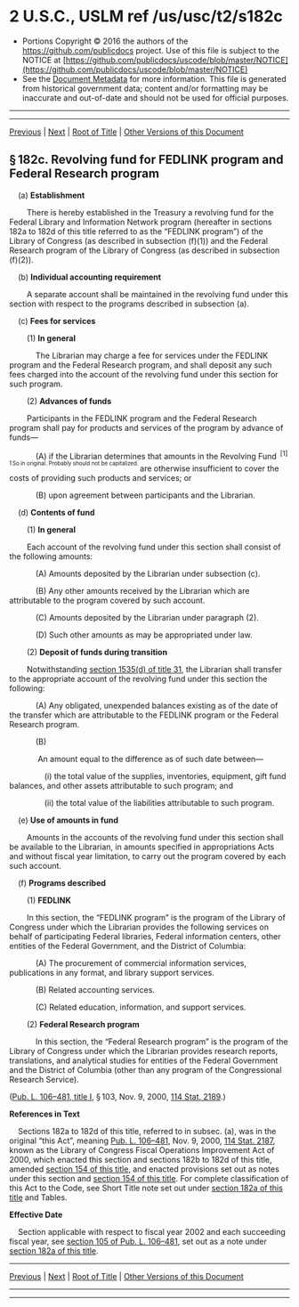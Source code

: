 ---
---

# 2 U.S.C., USLM ref /us/usc/t2/s182c

* Portions Copyright © 2016 the authors of the https://github.com/publicdocs project.
  Use of this file is subject to the NOTICE at [https://github.com/publicdocs/uscode/blob/master/NOTICE](https://github.com/publicdocs/uscode/blob/master/NOTICE)
* See the [Document Metadata](././../../../..//README.md) for more information.
  This file is generated from historical government data; content and/or formatting may be inaccurate and out-of-date and should not be used for official purposes.

----------
----------

[Previous](./../../../..//us/usc/t2/ch5/m__us_usc_t2_s182b.md) | [Next](./../../../..//us/usc/t2/ch5/m__us_usc_t2_s182d.md) | [Root of Title](./../../../../) | [Other Versions of this Document](https://publicdocs.github.io/go/links?ns=uslm&ref=%2Fus%2Fusc%2Ft2%2Fs182c)

## § 182c. Revolving fund for FEDLINK program and Federal Research program

    (a) __Establishment__ 

        There is hereby established in the Treasury a revolving fund for the Federal Library and Information Network program (hereafter in sections 182a to 182d of this title referred to as the “FEDLINK program”) of the Library of Congress (as described in subsection (f)(1)) and the Federal Research program of the Library of Congress (as described in subsection (f)(2)).

    (b) __Individual accounting requirement__ 

        A separate account shall be maintained in the revolving fund under this section with respect to the programs described in subsection (a).

    (c) __Fees for services__ 

        (1) __In general__ 

            The Librarian may charge a fee for services under the FEDLINK program and the Federal Research program, and shall deposit any such fees charged into the account of the revolving fund under this section for such program.

        (2) __Advances of funds__ 

        Participants in the FEDLINK program and the Federal Research program shall pay for products and services of the program by advance of funds—

            (A) if the Librarian determines that amounts in the Revolving Fund  <sup>\[1\]</sup>  <sup><sup> 1 So in original. Probably should not be capitalized. </sup></sup>  are otherwise insufficient to cover the costs of providing such products and services; or

            (B) upon agreement between participants and the Librarian.

    (d) __Contents of fund__ 

        (1) __In general__ 

        Each account of the revolving fund under this section shall consist of the following amounts:

            (A) Amounts deposited by the Librarian under subsection (c).

            (B) Any other amounts received by the Librarian which are attributable to the program covered by such account.

            (C) Amounts deposited by the Librarian under paragraph (2).

            (D) Such other amounts as may be appropriated under law.

        (2) __Deposit of funds during transition__ 

        Notwithstanding [section 1535(d) of title 31][/us/usc/t31/s1535/d], the Librarian shall transfer to the appropriate account of the revolving fund under this section the following:

            (A) Any obligated, unexpended balances existing as of the date of the transfer which are attributable to the FEDLINK program or the Federal Research program.

            (B)

             An amount equal to the difference as of such date between—

                (i) the total value of the supplies, inventories, equipment, gift fund balances, and other assets attributable to such program; and

                (ii) the total value of the liabilities attributable to such program.

    (e) __Use of amounts in fund__ 

        Amounts in the accounts of the revolving fund under this section shall be available to the Librarian, in amounts specified in appropriations Acts and without fiscal year limitation, to carry out the program covered by each such account.

    (f) __Programs described__ 

        (1) __FEDLINK__ 

        In this section, the “FEDLINK program” is the program of the Library of Congress under which the Librarian provides the following services on behalf of participating Federal libraries, Federal information centers, other entities of the Federal Government, and the District of Columbia:

            (A) The procurement of commercial information services, publications in any format, and library support services.

            (B) Related accounting services.

            (C) Related education, information, and support services.

        (2) __Federal Research program__ 

            In this section, the “Federal Research program” is the program of the Library of Congress under which the Librarian provides research reports, translations, and analytical studies for entities of the Federal Government and the District of Columbia (other than any program of the Congressional Research Service).

([Pub. L. 106–481, title I][/us/pl/106/481/tI], § 103, Nov. 9, 2000, [114 Stat. 2189][/us/stat/114/2189].)

 __References in Text__ 

    Sections 182a to 182d of this title, referred to in subsec. (a), was in the original “this Act”, meaning [Pub. L. 106–481][/us/pl/106/481], Nov. 9, 2000, [114 Stat. 2187][/us/stat/114/2187], known as the Library of Congress Fiscal Operations Improvement Act of 2000, which enacted this section and sections 182b to 182d of this title, amended [section 154 of this title][/us/usc/t2/s154], and enacted provisions set out as notes under this section and [section 154 of this title][/us/usc/t2/s154]. For complete classification of this Act to the Code, see Short Title note set out under [section 182a of this title][/us/usc/t2/s182a] and Tables.

 __Effective Date__ 

    Section applicable with respect to fiscal year 2002 and each succeeding fiscal year, see [section 105 of Pub. L. 106–481][/us/pl/106/481/s105], set out as a note under [section 182a of this title][/us/usc/t2/s182a].

----------

[Previous](./../../../..//us/usc/t2/ch5/m__us_usc_t2_s182b.md) | [Next](./../../../..//us/usc/t2/ch5/m__us_usc_t2_s182d.md) | [Root of Title](./../../../../) | [Other Versions of this Document](https://publicdocs.github.io/go/links?ns=uslm&ref=%2Fus%2Fusc%2Ft2%2Fs182c)

----------
----------

[/us/usc/t31/s1535/d]: https://publicdocs.github.io/go/links?ns=uslm&ref=%2Fus%2Fusc%2Ft31%2Fs1535%2Fd
[/us/pl/106/481/tI]: https://publicdocs.github.io/go/links?ns=uslm&ref=%2Fus%2Fpl%2F106%2F481%2FtI
[/us/stat/114/2189]: https://publicdocs.github.io/go/links?ns=uslm&ref=%2Fus%2Fstat%2F114%2F2189
[/us/pl/106/481]: https://publicdocs.github.io/go/links?ns=uslm&ref=%2Fus%2Fpl%2F106%2F481
[/us/stat/114/2187]: https://publicdocs.github.io/go/links?ns=uslm&ref=%2Fus%2Fstat%2F114%2F2187
[/us/usc/t2/s154]: https://publicdocs.github.io/go/links?ns=uslm&ref=%2Fus%2Fusc%2Ft2%2Fs154
[/us/usc/t2/s154]: https://publicdocs.github.io/go/links?ns=uslm&ref=%2Fus%2Fusc%2Ft2%2Fs154
[/us/usc/t2/s182a]: https://publicdocs.github.io/go/links?ns=uslm&ref=%2Fus%2Fusc%2Ft2%2Fs182a
[/us/pl/106/481/s105]: https://publicdocs.github.io/go/links?ns=uslm&ref=%2Fus%2Fpl%2F106%2F481%2Fs105
[/us/usc/t2/s182a]: https://publicdocs.github.io/go/links?ns=uslm&ref=%2Fus%2Fusc%2Ft2%2Fs182a


